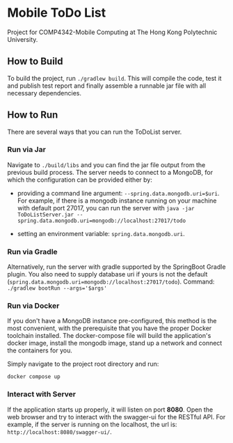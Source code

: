 # Mobile ToDo List

Project for COMP4342-Mobile Computing at The Hong Kong Polytechnic University.

## How to Build

To build the project, run `./gradlew build`. This will compile the code, test it and publish test report and finally assemble a runnable jar file with all necessary dependencies.

## How to Run

There are several ways that you can run the ToDoList server.

### Run via Jar

Navigate to `./build/libs` and you can find the jar file output from the previous build process. The server needs to connect to a MongoDB, for which the configuration can be provided either by:

- providing a command line argument: `--spring.data.mongodb.uri=$uri`. For example, if there is a mongodb instance running on your machine with default port 27017, you can run the server with `java -jar ToDoListServer.jar --spring.data.mongodb.uri=mongodb://localhost:27017/todo`

- setting an environment variable: `spring.data.mongodb.uri`.

### Run via Gradle

Alternatively, run the server with gradle supported by the SpringBoot Gradle plugin. You also need to supply database uri if yours is not the default (`spring.data.mongodb.uri=mongodb://localhost:27017/todo`). Command: `./gradlew bootRun --args='$args'`

### Run via Docker

If you don't have a MongoDB instance pre-configured, this method is the most convenient, with the prerequisite that you have the proper Docker toolchain installed. The docker-compose file will build the application's docker image, install the mongodb image, stand up a network and connect the containers for you.

Simply navigate to the project root directory and run:

```shell
docker compose up
```

### Interact with Server

If the application starts up properly, it will listen on port **8080**. Open the web browser and try to interact with the swagger-ui for the RESTful API. For example, if the server is running on the localhost, the url is: `http://localhost:8080/swagger-ui/`.